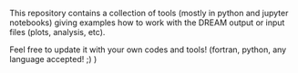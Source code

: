 This repository contains  a collection of tools (mostly in python and jupyter notebooks) giving examples how to work with the DREAM output or input files (plots, analysis, etc).

Feel free to update it with  your own codes and tools! (fortran, python, any language accepted! ;) )

